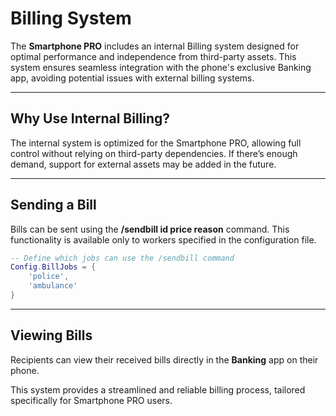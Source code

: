 # Billing System

The **Smartphone PRO** includes an internal Billing system designed for optimal performance and independence from third-party assets. This system ensures seamless integration with the phone's exclusive Banking app, avoiding potential issues with external billing systems.

***

## Why Use Internal Billing?

The internal system is optimized for the Smartphone PRO, allowing full control without relying on third-party dependencies. If there’s enough demand, support for external assets may be added in the future.

***

## Sending a Bill

Bills can be sent using the **/sendbill id price reason** command. This functionality is available only to workers specified in the configuration file.

```lua
-- Define which jobs can use the /sendbill command
Config.BillJobs = {
    'police',
    'ambulance'
}
```

***

## Viewing Bills

Recipients can view their received bills directly in the **Banking** app on their phone.

This system provides a streamlined and reliable billing process, tailored specifically for Smartphone PRO users.
